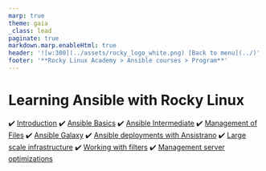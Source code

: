 ```yaml
---
marp: true
theme: gaia
_class: lead
paginate: true
markdown.marp.enableHtml: true
header: '![w:300](../assets/rocky_logo_white.png) [Back to menu](../)'
footer: '**Rocky Linux Academy > Ansible courses > Program**'
---
```


<style>
header,footer
{
    color: #fff;
}
section header a {
  color: inherit;
}
section {
  padding-top: 90px;
}
@import url('../assets/css/rocky-theme.css');
@import url('../assets/css/fontawesome.css');
@import url('../assets/css/solid.css');
@import url('../assets/css/brands.css');
</style>

# Learning Ansible with Rocky Linux

:heavy_check_mark: [Introduction](Learning_Ansible_with_Rocky-0-Introduction.html)
:heavy_check_mark: [Ansible Basics](Learning_Ansible_with_Rocky-1-Ansible_Basics.html)
:heavy_check_mark: [Ansible Intermediate](Learning_Ansible_with_Rocky-2-Ansible_Advanced.html)
:heavy_check_mark: [Management of Files](./Learning_Ansible_with_Rocky-3-Working_with_files.html)
:heavy_check_mark: [Ansible Galaxy](Learning_Ansible_with_Rocky-4-Ansible_galaxy.html)
:heavy_check_mark: [Ansible deployments with Ansistrano](Learning_Ansible_with_Rocky-5-Ansible_deployments_with_ansistrano.html)
:heavy_check_mark: [Large scale infrastructure](Learning_Ansible_with_Rocky-6-Ansible_Large_scale_infrastructure.html)
:heavy_check_mark: [Working with filters](Learning_Ansible_with_Rocky-7-Ansible_Working_with_filters.html)
:heavy_check_mark: [Management server optimizations](Learning_Ansible_with_Rocky-8-Ansible_Management_server_optimizations.html)
